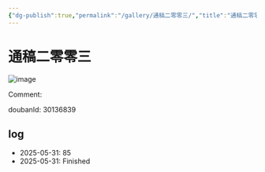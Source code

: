 ```yaml
---
{"dg-publish":true,"permalink":"/gallery/通稿二零零三/","title":"通稿二零零三","created":"2025-06-16T14:31:18.604+08:00"}
---
```



# 通稿二零零三

![image](https://hiraeth-picbed.oss-cn-beijing.aliyuncs.com/20250531154256.webp)

Comment: 



doubanId: 30136839

## log

- 2025-05-31: 85
- 2025-05-31: Finished
